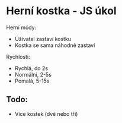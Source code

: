 # Herní kostka - JS úkol
 
 Herní módy:
  - Úživatel zastaví kostku
  - Kostka se sama náhodně zastaví
  
 Rychlosti:
  - Rychlá, do 2s
  - Normální, 2-5s
  - Pomalá, 5-15s

## Todo:
 - Více kostek (dvě nebo tři)
